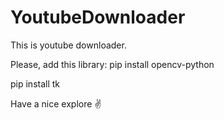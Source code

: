 # YoutubeDownloader
This is youtube downloader.

Please, add this library:
pip install opencv-python



pip install tk

Have a nice explore ✌️
